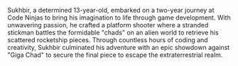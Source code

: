 Sukhbir, a determined 13-year-old, embarked on a two-year journey at Code Ninjas to bring his imagination to life through game development. With unwavering passion, he crafted a platform shooter where a stranded stickman battles the formidable "chads" on an alien world to retrieve his scattered rocketship pieces. Through countless hours of coding and creativity, Sukhbir culminated his adventure with an epic showdown against "Giga Chad" to secure the final piece to escape the extraterrestrial realm.
